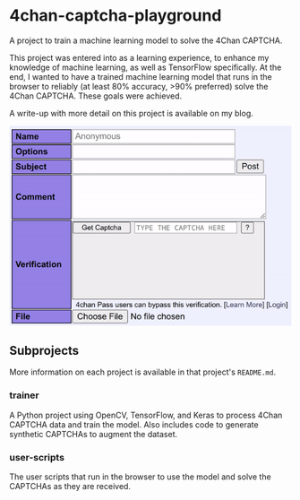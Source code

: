 4chan-captcha-playground
========================
A project to train a machine learning model to solve the 4Chan CAPTCHA.

This project was entered into as a learning experience, to enhance my knowledge of machine learning, as well as TensorFlow specifically. At the end, I wanted to have a trained machine learning model that runs in the browser to reliably (at least 80% accuracy, >90% preferred) solve the 4Chan CAPTCHA. These goals were achieved.

A write-up with more detail on this project is available on my blog.

![](images/demo.gif)

## Subprojects
More information on each project is available in that project's `README.md`.

### trainer
A Python project using OpenCV, TensorFlow, and Keras to process 4Chan CAPTCHA data and train the model. Also includes code to generate synthetic CAPTCHAs to augment the dataset.

### user-scripts
The user scripts that run in the browser to use the model and solve the CAPTCHAs as they are received.
